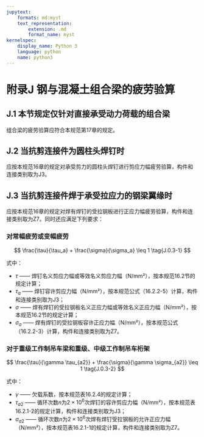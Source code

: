 ```yaml
---
jupytext:
    formats: md:myst
    text_representation:
        extension: .md
        format_name: myst
kernelspec:
    display_name: Python 3
    language: python
    name: python3
---
```


# 附录J  钢与混凝土组合梁的疲劳验算

## J.1 本节规定仅针对直接承受动力荷载的组合梁

组合梁的疲劳验算应符合本规范第17章的规定。

## J.2 当抗剪连接件为圆柱头焊钉时

应按本规范16章的规定对承受剪力的圆柱头焊钉进行剪应力幅疲劳验算，构件和连接类别取为J3。

## J.3 当抗剪连接件焊于承受拉应力的钢梁翼缘时

应按本规范16章的规定对焊有焊钉的受拉钢板进行正应力幅疲劳验算，构件和连接类别取为Z7。同时还应满足下列要求：

### 对常幅疲劳或变幅疲劳

$$
\frac{\tau}{\tau_a} + \frac{\sigma}{\sigma_a} \leq 1 \tag{J.0.3-1}
$$

式中：

- $\tau$ —— 焊钉名义剪应力幅或等效名义剪应力幅（N/mm²），按本规范16.2节的规定计算；
- $\tau_a$ —— 焊钉容许剪应力幅（N/mm²），按本规范公式（16.2.2-5）计算，构件和连接类别取为J3；
- $\sigma$ —— 焊有焊钉的受拉钢板名义正应力幅或等效名义正应力幅（N/mm²），按本规范16.2节的规定计算；
- $\sigma_a$ —— 焊有焊钉的受拉钢板容许正应力幅（N/mm²），按本规范公式（16.2.2-3）计算，构件和连接类别取为Z7。

### 对于重级工作制吊车梁和重级、中级工作制吊车桁架

$$
\frac{\tau}{\gamma \tau_{a2}} + \frac{\sigma}{\gamma \sigma_{a2}} \leq 1 \tag{J.0.3-2}
$$

式中：

- $\gamma$ —— 欠载系数，按本规范表16.2.4的规定计算；
- $\tau_{a2}$ —— 循环次数$n$为$2 \times 10^6$次焊钉的容许剪应力幅（N/mm²），按本规范表16.2.1-2的规定计算，构件和连接类别取为J3；
- $\sigma_{a2}$ —— 循环次数$n$为$2 \times 10^6$次焊有焊钉受拉钢板的允许正应力幅（N/mm²），按本规范表16.2.1-1的规定计算，构件和连接类别取为Z7。
